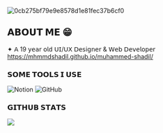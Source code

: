 
![0cb275bf79e9e8578d1e81fec37b6cf0](https://github.com/user-attachments/assets/afd70826-b133-4ab1-a6e5-c6835c01ac06)


## 𝗔𝗕𝗢𝗨𝗧 𝗠𝗘 😁
✦ 𝖠 19 𝗒𝖾𝖺𝗋 𝗈𝗅𝖽 𝖴𝖨/𝖴𝖷 𝖣𝖾𝗌𝗂𝗀𝗇𝖾𝗋 & 𝖶𝖾𝖻 𝖣𝖾𝗏𝖾𝗅𝗈𝗉𝖾𝗋 
https://mhmmdshadil.github.io/muhammed-shadil/

### 𝗦𝗢𝗠𝗘 𝗧𝗢𝗢𝗟𝗦 𝗜 𝗨𝗦𝗘 
 ![Notion](https://img.shields.io/badge/Notion-%23000000.svg?style=for-the-badge&logo=notion&logoColor=white)
 ![GitHub](https://img.shields.io/badge/github-%23121011.svg?style=for-the-badge&logo=github&logoColor=white) 

### 𝗚𝗜𝗧𝗛𝗨𝗕 𝗦𝗧𝗔𝗧𝗦
![](https://github-readme-stats.vercel.app/api?username=mhmmdshadil&theme=dark&hide_border=false&include_all_commits=true&count_private=false)<br/>


<!-- Proudly created with GPRM ( https://gprm.itsvg.in ) -->
